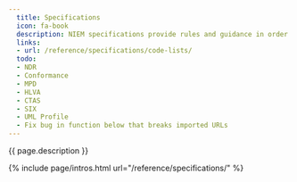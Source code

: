 ```yaml
---
  title: Specifications
  icon: fa-book
  description: NIEM specifications provide rules and guidance in order to facilitate consistent and well-defined information exchanges.
  links:
  - url: /reference/specifications/code-lists/
  todo:
  - NDR
  - Conformance
  - MPD
  - HLVA
  - CTAS
  - SIX
  - UML Profile
  - Fix bug in function below that breaks imported URLs
---
```


{{ page.description }}

{% include page/intros.html url="/reference/specifications/" %}
